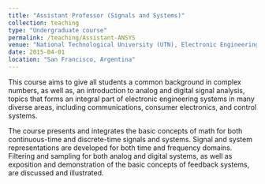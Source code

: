 ```yaml
---
title: "Assistant Professor (Signals and Systems)"
collection: teaching
type: "Undergraduate course"
permalink: /teaching/Assistant-ANSYS
venue: "National Technological University (UTN), Electronic Engineering Department (04/2015-09/2015)"
date: 2015-04-01
location: "San Francisco, Argentina"
---
```


This course aims to give all students a common background in complex numbers, as well as, an introduction to analog and digital signal analysis, topics that forms an integral part of electronic engineering systems in many diverse areas, including communications, consumer electronics, and control systems.

The course presents and integrates the basic concepts of math for both continuous-time and discrete-time signals and systems. Signal and system representations are developed for both time and frequency domains. Filtering and sampling for both analog and digital systems, as well as exposition and demonstration of the basic concepts of feedback systems, are discussed and illustrated.